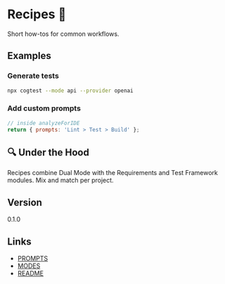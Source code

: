 <!--
MIT License
-->
# Recipes 🧪

Short how-tos for common workflows.

## Examples

### Generate tests
```bash
npx cogtest --mode api --provider openai
```

### Add custom prompts
```javascript
// inside analyzeForIDE
return { prompts: 'Lint > Test > Build' };
```

## 🔍 Under the Hood

Recipes combine Dual Mode with the Requirements and Test Framework modules. Mix and match per project.

## Version

0.1.0

## Links

- [PROMPTS](PROMPTS.md)
- [MODES](MODES.md)
- [README](README.md)
